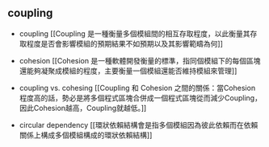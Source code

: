 ## coupling 


- coupling
[[Coupling 是一種衡量多個模組間的相互存取程度，以此衡量其存取程度是否會影響模組的預期結果不如預期以及其影響範疇為何]]


- cohesion
[[Cohesion 是一種軟體開發衡量的標準，指同個模組下的每個區塊還能夠凝聚成模組的程度，主要衡量一個模組還能否維持模組來管理]]

- coupling vs. cohesing
[[Coupling 和 Cohesion 之間的關係：當Cohesion程度高的話，勢必是將多個程式區塊合併成一個程式區塊從而減少Coupling，因此Cohesion越高，Coupling就越低。]]

- circular dependency 
[[環狀依賴結構會是指多個模組因為彼此依賴而在依賴關係上構成多個模組構成的環狀依賴結構]]